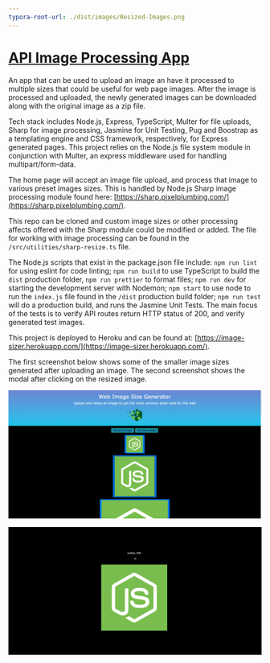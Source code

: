 ```yaml
---
typora-root-url: ./dist/images/Resized-Images.png
---
```


# [API Image Processing App](https://image-sizer.herokuapp.com/)

An app that can be used to upload an image an have it processed to multiple sizes that could be useful for web page images.  After the image is processed and uploaded, the newly generated images can be downloaded along with the original image as a zip file.

Tech stack includes Node.js, Express, TypeScript, Multer for file uploads, Sharp for image processing, Jasmine for Unit Testing, Pug and Boostrap as a templating engine and CSS framework, respectively, for Express generated pages.  This project relies on the Node.js file system module in conjunction with Multer, an express middleware used for handling multipart/form-data.

The home page will accept an image file upload, and process that image to various preset images sizes.  This is handled by Node.js Sharp image processing module found here: [https://sharp.pixelplumbing.com/](https://sharp.pixelplumbing.com/).

This repo can be cloned and custom image sizes or other processing affects offered with the Sharp module could be modified or added.  The file for working with image processing can be found in the `/src/utilities/sharp-resize.ts` file.

The Node.js scripts that exist in the package.json file include: `npm run lint` for using eslint for code linting; `npm run build` to use TypeScript to build the `dist` production folder, `npm run prettier` to format files; `npm run dev` for starting the development server with Nodemon; `npm start` to use node to run the `index.js` file found in the `/dist` production build folder; `npm run test` will do a production build, and runs the Jasmine Unit Tests.  The main focus of the tests is to verify API routes return HTTP status of 200, and verify generated test images.

This project is deployed to Heroku and can be found at: [https://image-sizer.herokuapp.com/](https://image-sizer.herokuapp.com/).

The first screenshot below shows some of the smaller image sizes generated after uploading an image.  The second screenshot shows the modal after clicking on the resized image.

![Resized-Images](dist/images/Resized-Images.png)

![Modal](dist/images/Modal.png)
